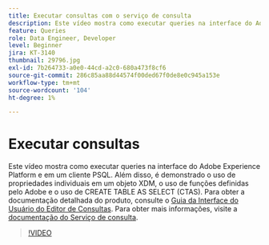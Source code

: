 ```yaml
---
title: Executar consultas com o serviço de consulta
description: Este vídeo mostra como executar queries na interface do Adobe Experience Platform e em um cliente PSQL. Além disso, é demonstrado o uso de propriedades individuais em um objeto XDM, o uso de funções definidas pelo Adobe e o uso de CREATE TABLE AS SELECT (CTAS).
feature: Queries
role: Data Engineer, Developer
level: Beginner
jira: KT-3140
thumbnail: 29796.jpg
exl-id: 7b264733-a0e0-44cd-a2c0-680a473f8cf6
source-git-commit: 286c85aa88d44574f00ded67f0de8e0c945a153e
workflow-type: tm+mt
source-wordcount: '104'
ht-degree: 1%

---
```


# Executar consultas

Este vídeo mostra como executar queries na interface do Adobe Experience Platform e em um cliente PSQL. Além disso, é demonstrado o uso de propriedades individuais em um objeto XDM, o uso de funções definidas pelo Adobe e o uso de CREATE TABLE AS SELECT (CTAS). Para obter a documentação detalhada do produto, consulte o [Guia da Interface do Usuário do Editor de Consultas](https://experienceleague.adobe.com/docs/experience-platform/query/ui/user-guide.html?lang=pt-BR).
Para obter mais informações, visite a [documentação do Serviço de consulta](https://experienceleague.adobe.com/docs/experience-platform/query/home.html?lang=pt-BR).

>[!VIDEO](https://video.tv.adobe.com/v/29796?learn=on&enablevpops)
